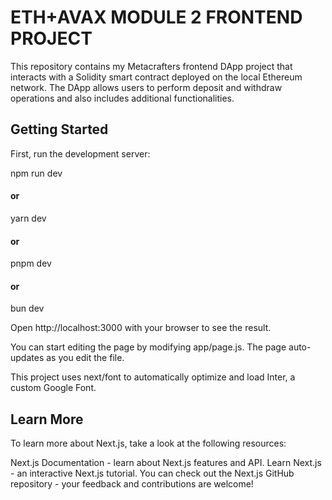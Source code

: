 
# ETH+AVAX MODULE 2 FRONTEND PROJECT


This repository contains my Metacrafters frontend DApp project that interacts with a Solidity smart contract deployed on the local Ethereum network. The DApp allows users to perform deposit and withdraw operations and also includes additional functionalities.
## Getting Started
First, run the development server:

npm run dev
#### or
yarn dev
#### or
pnpm dev
#### or
bun dev

Open http://localhost:3000 with your browser to see the result.

You can start editing the page by modifying app/page.js. The page auto-updates as you edit the file.

This project uses next/font to automatically optimize and load Inter, a custom Google Font.
## Learn More
To learn more about Next.js, take a look at the following resources:

Next.js Documentation - learn about Next.js features and API.
Learn Next.js - an interactive Next.js tutorial.
You can check out the Next.js GitHub repository - your feedback and contributions are welcome!